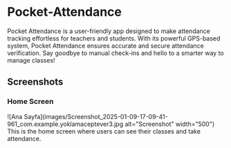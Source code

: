 # Pocket-Attendance
Pocket Attendance is a user-friendly app designed to make attendance tracking effortless for teachers and students. With its powerful GPS-based system, Pocket Attendance ensures accurate and secure attendance verification. Say goodbye to manual check-ins and hello to a smarter way to manage classes!

## Screenshots

### Home Screen
![Ana Sayfa](images/Screenshot_2025-01-09-17-09-41-961_com.example.yoklamaceptever3.jpg alt="Screenshot" width="500")
This is the home screen where users can see their classes and take attendance.


